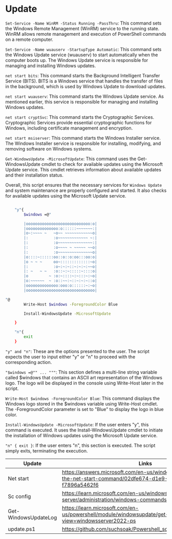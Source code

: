 # Update

`Set-Service -Name WinRM -Status Running -PassThru`: This command sets the Windows Remote Management (WinRM) service to the running state. WinRM allows remote management and execution of PowerShell commands on a remote computer.

`Set-Service -Name wuauserv -StartupType Automatic`: This command sets the Windows Update service (wuauserv) to start automatically when the computer boots up. The Windows Update service is responsible for managing and installing Windows updates.

`net start bits`: This command starts the Background Intelligent Transfer Service (BITS). BITS is a Windows service that handles the transfer of files in the background, which is used by Windows Update to download updates.

`net start wuauserv`: This command starts the Windows Update service. As mentioned earlier, this service is responsible for managing and installing Windows updates.

`net start cryptSvc`: This command starts the Cryptographic Services. Cryptographic Services provide essential cryptographic functions for Windows, including certificate management and encryption.

`net start msiserver`: This command starts the Windows Installer service. The Windows Installer service is responsible for installing, modifying, and removing software on Windows systems.

`Get-WindowsUpdate -MicrosoftUpdate`: This command uses the Get-WindowsUpdate cmdlet to check for available updates using the Microsoft Update service. This cmdlet retrieves information about available updates and their installation status.

Overall, this script ensures that the necessary services for `Windows Update` and system maintenance are properly configured and started. It also checks for available updates using the Microsoft Update service.

```sh

    "y"{
        $windows =@"

        |oooooooooooooooooooooooooooo:o|
        |oooooooooooooo:o::::::~~~~~~~:|
        |o~:~~~~ ~   ~o~~ ~~~~~~~~~~~~o|
        |:           :o~~~~~~~~~~~~~ ~:|
        |:           :o~~~~~~~~~~~~~~~:|
        |:           :o~~~~ ~ ~~~~~ ~~o|
        |:           :o~~~~~~~~~~~~~~~o|
        |o::::~::::::oo::o::o:oo:::oo:o|
        |o ~ ~ ~     oo~:::::::::::::~o|
        |:           :o~:~:~::~:~:~:~~o|
        |: ~   ~ ~   :o::~:~:::::~::::o|
        |o         ~ :o:~::::~:~:::~:~o|
        |o:~~~~~~  ~ :o::~~:~::~:~:~::o|
        |oooooooooooooo:ooo:o::::::~:~o|
        |oooooooooooooooooooooooooooooo|

"@
        Write-Host $windows -ForegroundColor Blue

        Install-WindowsUpdate -MicrosoftUpdate

    }

    "n"{
        exit
    }

```
`"y" and "n"`: These are the options presented to the user. The script expects the user to input either "y" or "n" to proceed with the corresponding action.

`"$windows =@"" ... """`: This section defines a multi-line string variable called $windows that contains an ASCII art representation of the Windows logo. The logo will be displayed in the console using Write-Host later in the script.

`Write-Host $windows -ForegroundColor Blue`: This command displays the Windows logo stored in the $windows variable using Write-Host cmdlet. The -ForegroundColor parameter is set to "Blue" to display the logo in blue color.

`Install-WindowsUpdate -MicrosoftUpdate`: If the user enters "y", this command is executed. It uses the Install-WindowsUpdate cmdlet to initiate the installation of Windows updates using the Microsoft Update service.

`"n" { exit }`: If the user enters "n", this section is executed. The script simply exits, terminating the execution.

| Update |  Links |
| ------ | ------ |
|  Net start | https://answers.microsoft.com/en-us/windows/forum/all/learning-the-net-start-command/02dfe674-d1e9-4a6d-9d75-f7896a5462f6
|  Sc config | https://learn.microsoft.com/en-us/windows-server/administration/windows-commands/sc-config
|  Get-WindowsUpdateLog | https://learn.microsoft.com/en-us/powershell/module/windowsupdate/get-windowsupdatelog?view=windowsserver2022-ps    
|  update.ps1 | https://github.com/suchsoak/Powershell_script/tree/main/powershell    


